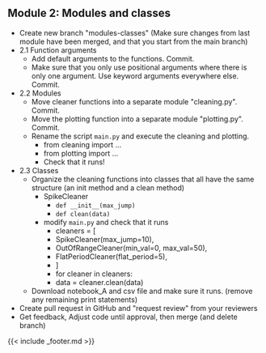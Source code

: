 ## Module 2: Modules and classes

- Create new branch "modules-classes" (Make sure changes from last module have been merged, and that you start from the main branch)
- 2.1 Function arguments
    - Add default arguments to the functions. Commit.
    - Make sure that you only use positional arguments where there is only one argument. Use keyword arguments everywhere else. Commit.
- 2.2 Modules
    - Move cleaner functions into a separate module "cleaning.py". Commit.
    - Move the plotting function into a separate module "plotting.py". Commit.
    - Rename the script `main.py` and execute the cleaning and plotting.
        - from cleaning import ...
        - from plotting import ...
        - Check that it runs!
- 2.3 Classes
    - Organize the cleaning functions into classes that all have the same structure (an init method and a clean method)
        - SpikeCleaner
            - `def __init__(max_jump)`
            - `def clean(data)`
        - modify `main.py` and check that it runs
            - cleaners = [
            -   SpikeCleaner(max_jump=10),
            -   OutOfRangeCleaner(min_val=0, max_val=50),
            -   FlatPeriodCleaner(flat_period=5),
            - ]
            - for cleaner in cleaners:
            -   data = cleaner.clean(data)
    - Download notebook_A and csv file and make sure it runs. (remove any remaining print statements)
- Create pull request in GitHub and "request review" from your reviewers
- Get feedback, Adjust code until approval, then merge (and delete branch)

{{< include _footer.md >}}